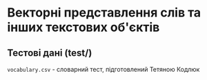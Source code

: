 # Векторні представлення слів та інших текстових об'єктів

## Тестові дані (test/)

`vocabulary.csv` - словарний тест, підготовлений Тетяною Кодлюк
